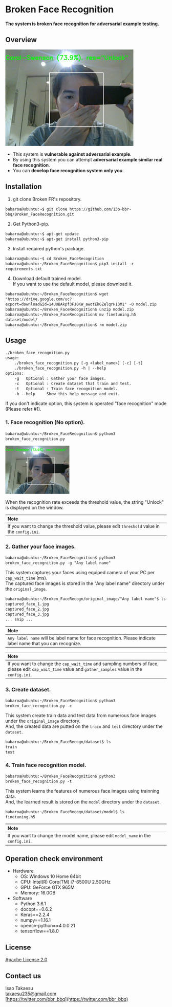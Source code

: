 # Broken Face Recognition
**The system is broken face recognition for adversarial example testing.**

## Overview
 <img src="./img/auth_sample.jpg" width="400">

 * This system is **vulnerable against adversarial example**.  
 * By using this system you can attempt **adversarial example similar real face recognition**.  
 * You can **develop face recognition system only you**.  

## Installation
 1. git clone Broken FR's repository.  
 ```
 babaroa@ubuntu:~$ git clone https://github.com/13o-bbr-bbq/Broken_FaceRecognition.git
 ```

 2. Get Python3-pip.  
 ```
 babaroa@ubuntu:~$ apt-get update
 babaroa@ubuntu:~$ apt-get install python3-pip
 ```

 3. Install required python's package.  
 ```
 babaroa@ubuntu:~$ cd Broken_FaceRecognition
 babaroa@ubuntu:~/Broken_FaceRecognition$ pip3 install -r requirements.txt
 ```

 4. Download default trained model.  
 If you want to use the default model, please download it.  
 ```
 babaroa@ubuntu:~/Broken_FaceRecognition$ wget "https://drive.google.com/uc?export=download&id=14UUBAkpf3FJ0KW_awotEkGZelqrH13M1" -O model.zip
 babaroa@ubuntu:~/Broken_FaceRecognition$ unzip model.zip
 babaroa@ubuntu:~/Broken_FaceRecognition$ mv finetuning.h5 dataset/model/
 babaroa@ubuntu:~/Broken_FaceRecognition$ rm model.zip
```

## Usage
```
./broken_face_recognition.py
usage:
    ./broken_face_recognition.py [-g <label_name>] [-c] [-t]
    ./broken_face_recognition.py -h | --help
options:
    -g   Optional : Gather your face images.
    -c   Optional : Create dataset that train and test.
    -t   Optional : Train face recognition model.
    -h --help     Show this help message and exit.
```

If you don't indicate option, this system is operated "face recognition" mode (Please refer #1).  

### 1. Face recognition (No option).
```
babaroa@ubuntu:~/Broken_FaceRecognition$ python3 broken_face_recognition.py
```

<img src="./img/auth_sample.jpg" width="200">

When the recognition rate exceeds the threshold value, the string "Unlock" is displayed on the window.  

|Note|
|:---|
|If you want to change the threshold value, please edit `threshold` value in the `config.ini`.|

### 2. Gather your face images. 
```
babaroa@ubuntu:~/Broken_FaceRecognition$ python3 broken_face_recognition.py -g "Any label name"
```

This system captures your faces using equiped camera of your PC per `cap_wait_time` (ms).  
The captured face images is stored in the "Any label name" directory under the `original_image`.  

```
babaroa@ubuntu:~/Broken_FaceRecogn/original_image/"Any label name"$ ls
captured_face_1.jpg
captured_face_2.jpg
captured_face_3.jpg
... snip ...
```

|Note|
|:---|
|`Any label name` will be label name for face recognition. Please indicate label name that you can recognize.|

|Note|
|:---|
|If you want to change the `cap_wait_time` and sampling numbers of face, please edit `cap_wait_time` value and `gather_samples` value in the `config.ini`.|

### 3. Create dataset.
```
babaroa@ubuntu:~/Broken_FaceRecognition$ python3 broken_face_recognition.py -c
```

This system create train data and test data from numerous face images under the `original_image` directory.  
And, the created data are putted on the `train` and `test` directory under the `dataset`.

```
babaroa@ubuntu:~/Broken_FaceRecogn/dataset$ ls
train
test
```

### 4. Train face recognition model.
```
babaroa@ubuntu:~/Broken_FaceRecognition$ python3 broken_face_recognition.py -t
```

This system learns the features of numerous face images using trainning data.  
And, the learned result is stored on the `model` directory under the `dataset`.  

```
babaroa@ubuntu:~/Broken_FaceRecogn/dataset/model$ ls
finetuning.h5
```

|Note|
|:---|
|If you want to change the model name, please edit `model_name` in the `config.ini`.|

## Operation check environment
 * Hardware  
   * OS: Windows 10 Home 64bit  
   * CPU: Intel(R) Core(TM) i7-6500U 2.50GHz  
   * GPU: GeForce GTX 965M  
   * Memory: 16.0GB  
 * Software  
   * Python 3.6.1
   * docopt==0.6.2
   * Keras==2.2.4
   * numpy==1.16.1
   * opencv-python==4.0.0.21
   * tensorflow==1.8.0

## License
[Apache License 2.0](https://github.com/13o-bbr-bbq/Broken_FaceRecognition/blob/master/LICENSE)

## Contact us
Isao Takaesu  
takaesu235@gmail.com  
[https://twitter.com/bbr_bbq](https://twitter.com/bbr_bbq)
